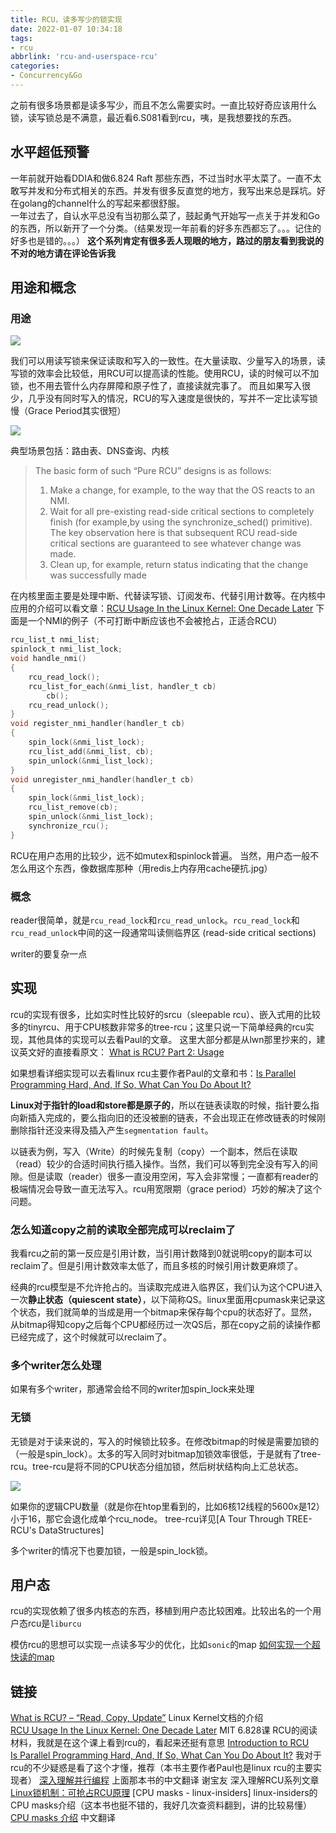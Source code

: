 ```yaml
---
title: RCU，读多写少的锁实现
date: 2022-01-07 10:34:18
tags:
- rcu
abbrlink: 'rcu-and-userspace-rcu'
categories:
- Concurrency&Go
---
```

之前有很多场景都是读多写少，而且不怎么需要实时。一直比较好奇应该用什么锁，读写锁总是不满意，最近看6.S081看到rcu，咦，是我想要找的东西。
<!-- more -->

## 水平超低预警

一年前就开始看DDIA和做6.824 Raft 那些东西，不过当时水平太菜了。一直不太敢写并发和分布式相关的东西。并发有很多反直觉的地方，我写出来总是踩坑。好在golang的channel什么的写起来都很舒服。  
一年过去了，自认水平总没有当初那么菜了，鼓起勇气开始写一点关于并发和Go的东西，所以新开了一个分类。（结果发现一年前看的好多东西都忘了。。。记住的好多也是错的。。。）
**这个系列肯定有很多丢人现眼的地方，路过的朋友看到我说的不对的地方请在评论告诉我**

## 用途和概念

### 用途

![](rcu-and-userspace-rcu/2022-01-08-22-40-18.png)

我们可以用读写锁来保证读取和写入的一致性。在大量读取、少量写入的场景，读写锁的效率会比较低，用RCU可以提高读的性能。使用RCU，读的时候可以不加锁，也不用去管什么内存屏障和原子性了，直接读就完事了。
而且如果写入很少，几乎没有同时写入的情况，RCU的写入速度是很快的，写并不一定比读写锁慢（Grace Period其实很短）

![](rcu-and-userspace-rcu/2022-01-08-22-34-22.png)

典型场景包括：路由表、DNS查询、内核

>The basic form of such “Pure RCU” designs is as follows:
>1. Make a change, for example, to the way that the OS reacts to an NMI.
>2. Wait for all pre-existing read-side critical sections to completely finish (for example,by using the synchronize_sched() primitive). The key observation here is that subsequent RCU read-side critical sections are guaranteed to see whatever change was made.
>3. Clean up, for example, return status indicating that the change was successfully made

在内核里面主要是处理中断、代替读写锁、订阅发布、代替引用计数等。在内核中应用的介绍可以看文章：[RCU Usage In the Linux Kernel: One Decade Later](https://pdos.csail.mit.edu/6.828/2018/readings/rcu-decade-later.pdf)
下面是一个NMI的例子（不可打断中断应该也不会被抢占，正适合RCU）

```c
rcu_list_t nmi_list;
spinlock_t nmi_list_lock;
void handle_nmi()
{
	rcu_read_lock();
	rcu_list_for_each(&nmi_list, handler_t cb)
		cb();
	rcu_read_unlock();
}
void register_nmi_handler(handler_t cb)
{
	spin_lock(&nmi_list_lock);
	rcu_list_add(&nmi_list, cb);
	spin_unlock(&nmi_list_lock);
}
void unregister_nmi_handler(handler_t cb)
{
	spin_lock(&nmi_list_lock);
	rcu_list_remove(cb);
	spin_unlock(&nmi_list_lock);
	synchronize_rcu();
}
```

RCU在用户态用的比较少，远不如mutex和spinlock普遍。
当然，用户态一般不怎么用这个东西，像数据库那种（用redis上内存用cache硬抗.jpg）

### 概念

reader很简单，就是`rcu_read_lock`和`rcu_read_unlock`。`rcu_read_lock`和`rcu_read_unlock`中间的这一段通常叫读侧临界区 (read-side critical sections)

writer的要复杂一点

## 实现

rcu的实现有很多，比如实时性比较好的srcu（sleepable rcu）、嵌入式用的比较多的tinyrcu、用于CPU核数非常多的tree-rcu；这里只说一下简单经典的rcu实现，其他具体的实现可以去看Paul的文章。
这里大部分都是从lwn那里抄来的，建议英文好的直接看原文：
[What is RCU? Part 2: Usage](https://lwn.net/Articles/263130/)

如果想看详细实现可以去看linux rcu主要作者Paul的文章和书：[Is Parallel Programming Hard, And, If So, What Can You Do About It?](https://mirrors.edge.kernel.org/pub/linux/kernel/people/paulmck/perfbook/perfbook.html)

**Linux对于指针的load和store都是原子的**，所以在链表读取的时候，指针要么指向新插入完成的，要么指向旧的还没被删的链表，不会出现正在修改链表的时候刚删除指针还没来得及插入产生`segmentation fault`。

以链表为例，写入（Write）的时候先复制（copy）一个副本，然后在读取（read）较少的合适时间执行插入操作。当然，我们可以等到完全没有写入的间隙。但是读取（reader）很多一直没用空闲，写入会非常慢；一直都有reader的极端情况会导致一直无法写入。rcu用宽限期（grace period）巧妙的解决了这个问题。

### 怎么知道copy之前的读取全部完成可以reclaim了

我看rcu之前的第一反应是引用计数，当引用计数降到0就说明copy的副本可以reclaim了。但是引用计数效率太低了，而且多核的时候引用计数更麻烦了。

经典的rcu模型是不允许抢占的。当读取完成进入临界区，我们认为这个CPU进入一次**静止状态（quiescent state）**，以下简称QS。linux里面用cpumask来记录这个状态，我们就简单的当成是用一个bitmap来保存每个cpu的状态好了。显然，从bitmap得知copy之后每个CPU都经历过一次QS后，那在copy之前的读操作都已经完成了，这个时候就可以reclaim了。


### 多个writer怎么处理

如果有多个writer，那通常会给不同的writer加spin_lock来处理

### 无锁

无锁是对于读来说的，写入的时候锁比较多。在修改bitmap的时候是需要加锁的（一般是spin_lock）。太多的写入同时对bitmap加锁效率很低，于是就有了tree-rcu。tree-rcu是将不同的CPU状态分组加锁，然后树状结构向上汇总状态。

![](rcu-and-userspace-rcu/2022-01-08-22-35-28.png)

如果你的逻辑CPU数量（就是你在htop里看到的，比如6核12线程的5600x是12）小于16，那它会退化成单个rcu_node。
tree-rcu详见[A Tour Through TREE-RCU's DataStructures]

多个writer的情况下也要加锁，一般是spin_lock锁。

## 用户态

rcu的实现依赖了很多内核态的东西，移植到用户态比较困难。比较出名的一个用户态rcu是`liburcu`

模仿rcu的思想可以实现一点读多写少的优化，比如`sonic`的map
[如何实现一个超快读的map](https://hanshanglin.space/tech/rcu/)

## 链接

[What is RCU? – “Read, Copy, Update”](https://www.kernel.org/doc/html/latest/RCU/whatisRCU.html) Linux Kernel文档的介绍    
[RCU Usage In the Linux Kernel: One Decade Later](https://pdos.csail.mit.edu/6.828/2018/readings/rcu-decade-later.pdf) MIT 6.828课 RCU的阅读材料，我就是在这个课上看到rcu的，看起来还挺有意思
[Introduction to RCU](http://www.rdrop.com/users/paulmck/RCU/)  
[Is Parallel Programming Hard, And, If So, What Can You Do About It?](https://mirrors.edge.kernel.org/pub/linux/kernel/people/paulmck/perfbook/perfbook.html) 我对于rcu的不少疑惑是看了这个才懂，推荐（本书主要作者Paul也是linux rcu的主要实现者）
[深入理解并行编程](http://ifeve.com/wp-content/uploads/2013/05/深入理解并行编程V1.0.pdf) 上面那本书的中文翻译
谢宝友 深入理解RCU系列文章  
[Linux锁机制：可抢占RCU原理](https://zhuanlan.zhihu.com/p/374902282)
[CPU masks - linux-insiders] linux-insiders的CPU masks介绍（这本书也挺不错的，我好几次查资料翻到，讲的比较易懂）  
[CPU masks 介绍](https://xinqiu.gitbooks.io/linux-insides-cn/content/Concepts/linux-cpu-2.html) 中文翻译  

